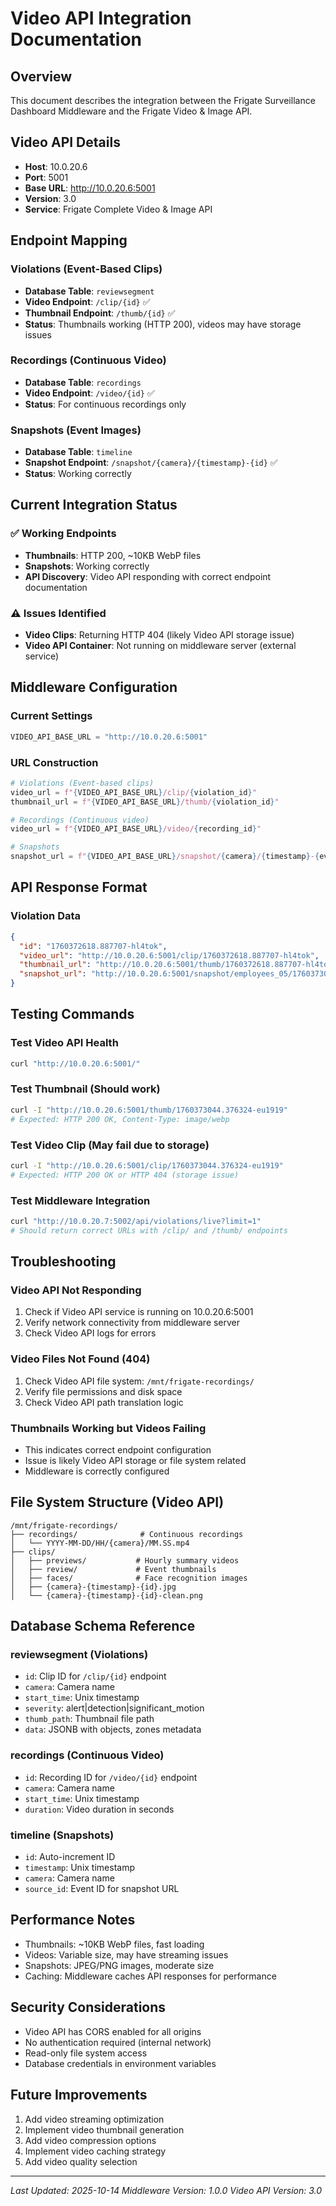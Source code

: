 # Video API Integration Documentation

## Overview
This document describes the integration between the Frigate Surveillance Dashboard Middleware and the Frigate Video & Image API.

## Video API Details
- **Host**: 10.0.20.6
- **Port**: 5001
- **Base URL**: http://10.0.20.6:5001
- **Version**: 3.0
- **Service**: Frigate Complete Video & Image API

## Endpoint Mapping

### Violations (Event-Based Clips)
- **Database Table**: `reviewsegment`
- **Video Endpoint**: `/clip/{id}` ✅
- **Thumbnail Endpoint**: `/thumb/{id}` ✅
- **Status**: Thumbnails working (HTTP 200), videos may have storage issues

### Recordings (Continuous Video)
- **Database Table**: `recordings`
- **Video Endpoint**: `/video/{id}` ✅
- **Status**: For continuous recordings only

### Snapshots (Event Images)
- **Database Table**: `timeline`
- **Snapshot Endpoint**: `/snapshot/{camera}/{timestamp}-{id}` ✅
- **Status**: Working correctly

## Current Integration Status

### ✅ Working Endpoints
- **Thumbnails**: HTTP 200, ~10KB WebP files
- **Snapshots**: Working correctly
- **API Discovery**: Video API responding with correct endpoint documentation

### ⚠️ Issues Identified
- **Video Clips**: Returning HTTP 404 (likely Video API storage issue)
- **Video API Container**: Not running on middleware server (external service)

## Middleware Configuration

### Current Settings
```python
VIDEO_API_BASE_URL = "http://10.0.20.6:5001"
```

### URL Construction
```python
# Violations (Event-based clips)
video_url = f"{VIDEO_API_BASE_URL}/clip/{violation_id}"
thumbnail_url = f"{VIDEO_API_BASE_URL}/thumb/{violation_id}"

# Recordings (Continuous video)
video_url = f"{VIDEO_API_BASE_URL}/video/{recording_id}"

# Snapshots
snapshot_url = f"{VIDEO_API_BASE_URL}/snapshot/{camera}/{timestamp}-{event_id}"
```

## API Response Format

### Violation Data
```json
{
  "id": "1760372618.887707-hl4tok",
  "video_url": "http://10.0.20.6:5001/clip/1760372618.887707-hl4tok",
  "thumbnail_url": "http://10.0.20.6:5001/thumb/1760372618.887707-hl4tok",
  "snapshot_url": "http://10.0.20.6:5001/snapshot/employees_05/1760373020.322353-1760372618.887707-hl4tok"
}
```

## Testing Commands

### Test Video API Health
```bash
curl "http://10.0.20.6:5001/"
```

### Test Thumbnail (Should work)
```bash
curl -I "http://10.0.20.6:5001/thumb/1760373044.376324-eu1919"
# Expected: HTTP 200 OK, Content-Type: image/webp
```

### Test Video Clip (May fail due to storage)
```bash
curl -I "http://10.0.20.6:5001/clip/1760373044.376324-eu1919"
# Expected: HTTP 200 OK or HTTP 404 (storage issue)
```

### Test Middleware Integration
```bash
curl "http://10.0.20.7:5002/api/violations/live?limit=1"
# Should return correct URLs with /clip/ and /thumb/ endpoints
```

## Troubleshooting

### Video API Not Responding
1. Check if Video API service is running on 10.0.20.6:5001
2. Verify network connectivity from middleware server
3. Check Video API logs for errors

### Video Files Not Found (404)
1. Check Video API file system: `/mnt/frigate-recordings/`
2. Verify file permissions and disk space
3. Check Video API path translation logic

### Thumbnails Working but Videos Failing
- This indicates correct endpoint configuration
- Issue is likely Video API storage or file system related
- Middleware is correctly configured

## File System Structure (Video API)
```
/mnt/frigate-recordings/
├── recordings/              # Continuous recordings
│   └── YYYY-MM-DD/HH/{camera}/MM.SS.mp4
├── clips/
│   ├── previews/           # Hourly summary videos
│   ├── review/             # Event thumbnails
│   ├── faces/              # Face recognition images
│   ├── {camera}-{timestamp}-{id}.jpg
│   └── {camera}-{timestamp}-{id}-clean.png
```

## Database Schema Reference

### reviewsegment (Violations)
- `id`: Clip ID for `/clip/{id}` endpoint
- `camera`: Camera name
- `start_time`: Unix timestamp
- `severity`: alert|detection|significant_motion
- `thumb_path`: Thumbnail file path
- `data`: JSONB with objects, zones metadata

### recordings (Continuous Video)
- `id`: Recording ID for `/video/{id}` endpoint
- `camera`: Camera name
- `start_time`: Unix timestamp
- `duration`: Video duration in seconds

### timeline (Snapshots)
- `id`: Auto-increment ID
- `timestamp`: Unix timestamp
- `camera`: Camera name
- `source_id`: Event ID for snapshot URL

## Performance Notes
- Thumbnails: ~10KB WebP files, fast loading
- Videos: Variable size, may have streaming issues
- Snapshots: JPEG/PNG images, moderate size
- Caching: Middleware caches API responses for performance

## Security Considerations
- Video API has CORS enabled for all origins
- No authentication required (internal network)
- Read-only file system access
- Database credentials in environment variables

## Future Improvements
1. Add video streaming optimization
2. Implement video thumbnail generation
3. Add video compression options
4. Implement video caching strategy
5. Add video quality selection

---
*Last Updated: 2025-10-14*
*Middleware Version: 1.0.0*
*Video API Version: 3.0*







